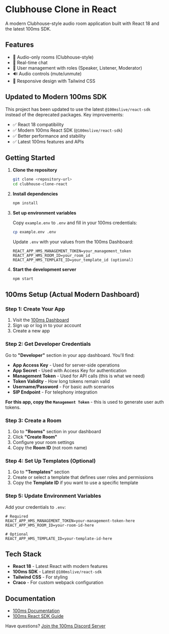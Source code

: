 # Clubhouse Clone in React

A modern Clubhouse-style audio room application built with React 18 and the latest 100ms SDK.

## Features

- 🎤 Audio-only rooms (Clubhouse-style)
- 💬 Real-time chat
- 👥 User management with roles (Speaker, Listener, Moderator)
- 🔊 Audio controls (mute/unmute)
- 📱 Responsive design with Tailwind CSS

## Updated to Modern 100ms SDK

This project has been updated to use the latest `@100mslive/react-sdk` instead of the deprecated packages. Key improvements:

- ✅ React 18 compatibility
- ✅ Modern 100ms React SDK (`@100mslive/react-sdk`)
- ✅ Better performance and stability
- ✅ Latest 100ms features and APIs

## Getting Started

1. **Clone the repository**
   ```bash
   git clone <repository-url>
   cd clubhouse-clone-react
   ```

2. **Install dependencies**
   ```bash
   npm install
   ```

3. **Set up environment variables**
   
   Copy `example.env` to `.env` and fill in your 100ms credentials:
   ```bash
   cp example.env .env
   ```
   
   Update `.env` with your values from the 100ms Dashboard:
   ```
   REACT_APP_HMS_MANAGEMENT_TOKEN=your_management_token
   REACT_APP_HMS_ROOM_ID=your_room_id
   REACT_APP_HMS_TEMPLATE_ID=your_template_id (optional)
   ```

4. **Start the development server**
   ```bash
   npm start
   ```

## 100ms Setup (Actual Modern Dashboard)

### Step 1: Create Your App
1. Visit the [100ms Dashboard](https://dashboard.100ms.live/)
2. Sign up or log in to your account
3. Create a new app

### Step 2: Get Developer Credentials
Go to **"Developer"** section in your app dashboard. You'll find:

- **App Access Key** - Used for server-side operations
- **App Secret** - Used with Access Key for authentication  
- **Management Token** - Used for API calls (this is what we need)
- **Token Validity** - How long tokens remain valid
- **Username/Password** - For basic auth scenarios
- **SIP Endpoint** - For telephony integration

**For this app, copy the `Management Token`** - this is used to generate user auth tokens.

### Step 3: Create a Room
1. Go to **"Rooms"** section in your dashboard
2. Click **"Create Room"** 
3. Configure your room settings
4. Copy the **Room ID** (not room name)

### Step 4: Set Up Templates (Optional)
1. Go to **"Templates"** section
2. Create or select a template that defines user roles and permissions
3. Copy the **Template ID** if you want to use a specific template

### Step 5: Update Environment Variables
Add your credentials to `.env`:
```env
# Required
REACT_APP_HMS_MANAGEMENT_TOKEN=your-management-token-here
REACT_APP_HMS_ROOM_ID=your-room-id-here

# Optional
REACT_APP_HMS_TEMPLATE_ID=your-template-id-here
```

## Tech Stack

- **React 18** - Latest React with modern features
- **100ms SDK** - Latest `@100mslive/react-sdk`
- **Tailwind CSS** - For styling
- **Craco** - For custom webpack configuration

## Documentation

- [100ms Documentation](https://www.100ms.live/docs)
- [100ms React SDK Guide](https://www.100ms.live/docs/react/v2/get-started/react-quickstart)

Have questions? [Join the 100ms Discord Server](https://www.100ms.live/discord)
